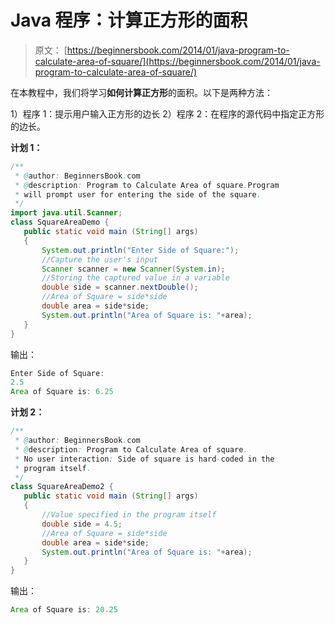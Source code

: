 # Java 程序：计算正方形的面积

> 原文： [https://beginnersbook.com/2014/01/java-program-to-calculate-area-of-square/](https://beginnersbook.com/2014/01/java-program-to-calculate-area-of-square/)

在本教程中，我们将学习**如何计算正方形**的面积。以下是两种方法：

1）程序 1：提示用户输入正方形的边长
2）程序 2：在程序的源代码中指定正方形的边长。

**计划 1：**

```java
/**
 * @author: BeginnersBook.com
 * @description: Program to Calculate Area of square.Program 
 * will prompt user for entering the side of the square.
 */
import java.util.Scanner;
class SquareAreaDemo {
   public static void main (String[] args)
   {
       System.out.println("Enter Side of Square:");
       //Capture the user's input
       Scanner scanner = new Scanner(System.in);
       //Storing the captured value in a variable
       double side = scanner.nextDouble();
       //Area of Square = side*side
       double area = side*side; 
       System.out.println("Area of Square is: "+area);
   }
}
```

输出：

```java
Enter Side of Square:
2.5
Area of Square is: 6.25
```

**计划 2：**

```java
/**
 * @author: BeginnersBook.com
 * @description: Program to Calculate Area of square.
 * No user interaction: Side of square is hard-coded in the
 * program itself.
 */
class SquareAreaDemo2 {
   public static void main (String[] args)
   {
       //Value specified in the program itself
       double side = 4.5;
       //Area of Square = side*side
       double area = side*side; 
       System.out.println("Area of Square is: "+area);
   }
}
```

输出：

```java
Area of Square is: 20.25
```